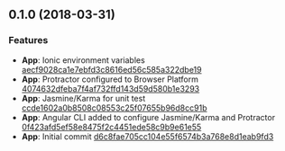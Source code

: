 <a name="0.1.0"></a>
## 0.1.0 (2018-03-31)

### Features

* **App**: Ionic environment variables [aecf9028ca1e7ebfd3c8616ed56c585a322dbe19](https://github.com/proartti/faberheros/commit/aecf9028ca1e7ebfd3c8616ed56c585a322dbe19)
* **App**: Protractor configured to Browser Platform [4074632dfeba7f4af732ffd143d59d580b1e3293](https://github.com/proartti/faberheros/commit/4074632dfeba7f4af732ffd143d59d580b1e3293)
* **App**: Jasmine/Karma for unit test [ccde1602a0b8508c08553c25f07655b96d8cc91b](https://github.com/proartti/faberheros/commit/ccde1602a0b8508c08553c25f07655b96d8cc91b)
* **App**: Angular CLI added to configure Jasmine/Karma and Protractor [0f423afd5ef58e8475f2c4451ede58c9b9e61e55](https://github.com/proartti/faberheros/commit/0f423afd5ef58e8475f2c4451ede58c9b9e61e55)
* **App**: Initial commit [d6c8fae705cc104e55f6574b3a768e8d1eab9fd3](https://github.com/proartti/faberheros/commit/d6c8fae705cc104e55f6574b3a768e8d1eab9fd3)
